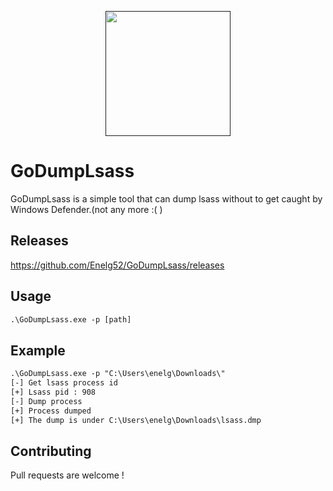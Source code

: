 <p align="center">
  <a href="" rel="noopener">
 <img width=200px height=200px src="https://cdn-icons.flaticon.com/png/512/3065/premium/3065741.png?token=exp=1636056750~hmac=b65861715a05bdc78a609f295ff99b01"> </a>
</p>

# GoDumpLsass


GoDumpLsass is a simple tool that can dump lsass without to get caught by Windows Defender.(not any more :( )
## Releases

https://github.com/Enelg52/GoDumpLsass/releases

## Usage

```txt
.\GoDumpLsass.exe -p [path]
```

## Example
```txt
.\GoDumpLsass.exe -p "C:\Users\enelg\Downloads\"
[-] Get lsass process id
[+] Lsass pid : 908
[-] Dump process
[+] Process dumped
[+] The dump is under C:\Users\enelg\Downloads\lsass.dmp
```

## Contributing
Pull requests are welcome !
